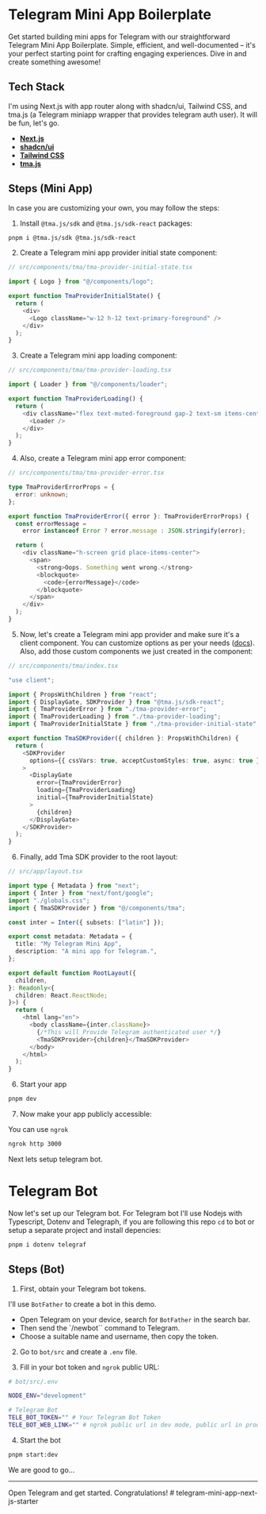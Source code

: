 # Telegram Mini App Boilerplate

Get started building mini apps for Telegram with our straightforward Telegram Mini App Boilerplate. Simple, efficient, and well-documented – it's your perfect starting point for crafting engaging experiences. Dive in and create something awesome!

## Tech Stack

I'm using Next.js with app router along with shadcn/ui, Tailwind CSS, and tma.js (a Telegram miniapp wrapper that provides telegram auth user). It will be fun, let's go.

- [**Next.js**](https://nextjs.org/)
- [**shadcn/ui**](https://ui.shadcn.com/)
- [**Tailwind CSS**](https://tailwindcss.com/)
- [**tma.js**](https://docs.telegram-mini-apps.com/)

## Steps (Mini App)

In case you are customizing your own, you may follow the steps:

1. Install `@tma.js/sdk` and `@tma.js/sdk-react` packages:

```bash
pnpm i @tma.js/sdk @tma.js/sdk-react
```

2. Create a Telegram mini app provider initial state component:

```typescript src/components/tma/tma-provider-initial-state.tsx
// src/components/tma/tma-provider-initial-state.tsx

import { Logo } from "@/components/logo";

export function TmaProviderInitialState() {
  return (
    <div>
      <Logo className="w-12 h-12 text-primary-foreground" />
    </div>
  );
}
```

3. Create a Telegram mini app loading component:

```typescript src/components/tma/tma-provider-loading.tsx
// src/components/tma/tma-provider-loading.tsx

import { Loader } from "@/components/loader";

export function TmaProviderLoading() {
  return (
    <div className="flex text-muted-foreground gap-2 text-sm items-center">
      <Loader />
    </div>
  );
}
```

4. Also, create a Telegram mini app error component:

```typescript src/components/tma/tma-provider-error.tsx
// src/components/tma/tma-provider-error.tsx

type TmaProviderErrorProps = {
  error: unknown;
};

export function TmaProviderError({ error }: TmaProviderErrorProps) {
  const errorMessage =
    error instanceof Error ? error.message : JSON.stringify(error);

  return (
    <div className="h-screen grid place-items-center">
      <span>
        <strong>Oops. Something went wrong.</strong>
        <blockquote>
          <code>{errorMessage}</code>
        </blockquote>
      </span>
    </div>
  );
}
```

5. Now, let's create a Telegram mini app provider and make sure it's a client component. You can customize options as per your needs ([docs](https://docs.telegram-mini-apps.com/packages/tma-js-sdk-react)). Also, add those custom components we just created in the <DisplayGate/> component:

```typescript src/components/tma/index.tsx
// src/components/tma/index.tsx

"use client";

import { PropsWithChildren } from "react";
import { DisplayGate, SDKProvider } from "@tma.js/sdk-react";
import { TmaProviderError } from "./tma-provider-error";
import { TmaProviderLoading } from "./tma-provider-loading";
import { TmaProviderInitialState } from "./tma-provider-initial-state";

export function TmaSDKProvider({ children }: PropsWithChildren) {
  return (
    <SDKProvider
      options={{ cssVars: true, acceptCustomStyles: true, async: true }}
    >
      <DisplayGate
        error={TmaProviderError}
        loading={TmaProviderLoading}
        initial={TmaProviderInitialState}
      >
        {children}
      </DisplayGate>
    </SDKProvider>
  );
}
```

6. Finally, add Tma SDK provider to the root layout:

```typescript src/app/layout.tsx
// src/app/layout.tsx

import type { Metadata } from "next";
import { Inter } from "next/font/google";
import "./globals.css";
import { TmaSDKProvider } from "@/components/tma";

const inter = Inter({ subsets: ["latin"] });

export const metadata: Metadata = {
  title: "My Telegram Mini App",
  description: "A mini app for Telegram.",
};

export default function RootLayout({
  children,
}: Readonly<{
  children: React.ReactNode;
}>) {
  return (
    <html lang="en">
      <body className={inter.className}>
        {/*This will Provide Telegram authenticated user */}
        <TmaSDKProvider>{children}</TmaSDKProvider>
      </body>
    </html>
  );
}
```

6. Start your app

```bash
pnpm dev
```

7. Now make your app publicly accessible:

You can use `ngrok`

```bash
ngrok http 3000
```

Next lets setup telegram bot.

# Telegram Bot

Now let's set up our Telegram bot.
For Telegram bot I'll use Nodejs with Typescript, Dotenv and Telegraph, if you are following this repo `cd` to bot or setup a separate project and install depencies:

```bash
pnpm i dotenv telegraf
```

## Steps (Bot)

1. First, obtain your Telegram bot tokens.

I'll use `BotFather` to create a bot in this demo.

- Open Telegram on your device, search for `BotFather` in the search bar.
- Then send the `/newbot`` command to Telegram.
- Choose a suitable name and username, then copy the token.

2. Go to `bot/src` and create a `.env` file.

3. Fill in your bot token and `ngrok` public URL:

```bash
# bot/src/.env

NODE_ENV="development"

# Telegram Bot
TELE_BOT_TOKEN="" # Your Telegram Bot Token
TELE_BOT_WEB_LINK="" # ngrok public url in dev mode, public url in production
```

4. Start the bot

```bash
pnpm start:dev
```

We are good to go...

---

Open Telegram and get started. Congratulations!
#   t e l e g r a m - m i n i - a p p - n e x t - j s - s t a r t e r  
 